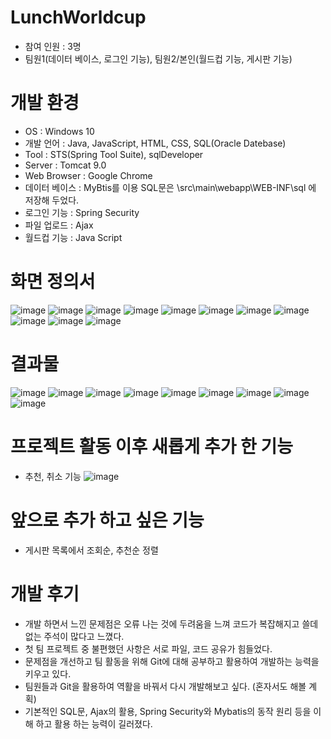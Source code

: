 # LunchWorldcup
- 참여 인원 : 3명
- 팀원1(데이터 베이스, 로그인 기능), 팀원2/본인(월드컵 기능, 게시판 기능)

# 개발 환경
- OS : Windows 10
- 개발 언어 : Java, JavaScript, HTML, CSS, SQL(Oracle Datebase)
- Tool : STS(Spring Tool Suite), sqlDeveloper
- Server : Tomcat 9.0
- Web Browser : Google Chrome
- 데이터 베이스 : MyBtis를 이용 SQL문은 \src\main\webapp\WEB-INF\sql 에 저장해 두었다.
- 로그인 기능 : Spring Security
- 파일 업로드 : Ajax
- 월드컵 기능 : Java Script

# 화면 정의서
![image](https://user-images.githubusercontent.com/106687047/182360041-9485215a-e26d-4c5f-866c-e275b4f4d7a7.png)
![image](https://user-images.githubusercontent.com/106687047/182359284-28166f5f-0fdf-4af7-8eee-f6daac654dd5.png)
![image](https://user-images.githubusercontent.com/106687047/182359328-adb8dcb4-bcd5-4b9b-8746-697b0d1c0bba.png)
![image](https://user-images.githubusercontent.com/106687047/182359340-9e178a2f-aa0d-4242-8a1a-f450755da509.png)
![image](https://user-images.githubusercontent.com/106687047/182359350-81f6e064-c2dc-416d-84c9-23db0ce5ae40.png)
![image](https://user-images.githubusercontent.com/106687047/182359358-293786f1-3947-4590-8f23-1ca0681fca87.png)
![image](https://user-images.githubusercontent.com/106687047/182359370-adf0cc4a-3c84-44da-9c4d-23374a1d21fe.png)
![image](https://user-images.githubusercontent.com/106687047/182359379-97d92e72-5905-4217-b749-a31941145109.png)
![image](https://user-images.githubusercontent.com/106687047/182359390-4967d41c-da32-4734-b106-5af682eeb892.png)
![image](https://user-images.githubusercontent.com/106687047/182359396-c2694d3f-cde3-4187-b172-f99327238f9d.png)
![image](https://user-images.githubusercontent.com/106687047/182359399-57bb36e5-2b32-4279-9398-b5b3887c3cca.png)
# 결과물
![image](https://user-images.githubusercontent.com/106687047/182359410-05632578-479a-4b14-aba3-6611cfcba43d.png)
![image](https://user-images.githubusercontent.com/106687047/182359419-bc930236-d3f4-4604-bc88-7d9f41c76352.png)
![image](https://user-images.githubusercontent.com/106687047/182359431-e4d744c8-97ac-4bd6-a4e4-b1c13ceb5657.png)
![image](https://user-images.githubusercontent.com/106687047/182359437-b240e487-24e7-4d66-ac62-6396163d5cb0.png)
![image](https://user-images.githubusercontent.com/106687047/182359450-c28763e7-efdb-4004-b9af-09a4e495f39c.png)
![image](https://user-images.githubusercontent.com/106687047/182361999-2727bf00-f372-4ea8-bf67-60b4c69147f0.png)
![image](https://user-images.githubusercontent.com/106687047/182362024-32b36870-87a5-40b0-ac63-3fcf6cef1772.png)
![image](https://user-images.githubusercontent.com/106687047/182362036-59bc72ee-a8e4-4500-800a-fde50e612342.png)
![image](https://user-images.githubusercontent.com/106687047/182362044-161f413a-fccb-4abd-95d6-722cd986f2a1.png)

# 프로젝트 활동 이후 새롭게 추가 한 기능
- 추천, 취소 기능
![image](https://user-images.githubusercontent.com/106687047/182365495-3f96c9c9-753e-4301-90b3-2583d492bdbf.png)

# 앞으로 추가 하고 싶은 기능
- 게시판 목록에서 조회순, 추천순 정렬

# 개발 후기
- 개발 하면서 느낀 문제점은 오류 나는 것에 두려움을 느껴 코드가 복잡해지고 쓸데없는 주석이 많다고 느꼈다.
- 첫 팀 프로젝트 중 불편했던 사항은 서로 파일, 코드 공유가 힘들었다.
- 문제점을 개선하고 팀 활동을 위해 Git에 대해 공부하고 활용하여 개발하는 능력을 키우고 있다.
- 팀원들과 Git을 활용하여 역활을 바꿔서 다시 개발해보고 싶다. (혼자서도 해볼 계획)
- 기본적인 SQL문, Ajax의 활용, Spring Security와 Mybatis의 동작 원리 등을 이해 하고 활용 하는 능력이 길러졌다.

